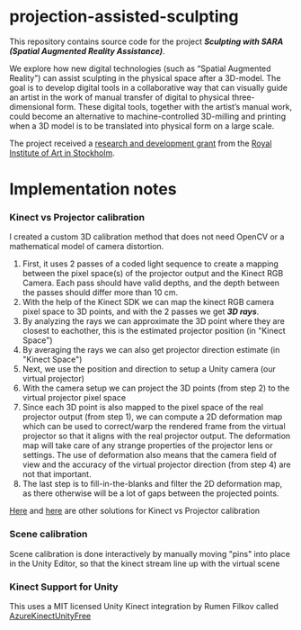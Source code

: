 # projection-assisted-sculpting

This repository contains source code for the project ***Sculpting with SARA (Spatial Augmented Reality Assistance)***.

We explore how new digital technologies (such as “Spatial Augmented Reality”) can assist sculpting in the physical space after a 3D-model. The goal is to develop digital tools in a collaborative way that can visually guide an artist in the work of manual transfer of digital to physical three-dimensional form. These digital tools, together with the artist’s manual work, could become an alternative to machine-controlled 3D-milling and printing when a 3D model is to be translated into physical form on a large scale.

The project received a [research and development grant](https://kkh.se/en/research/research-and-development/#sculpting-with-sara-spatial-augmented-reality-assistance) from the [Royal Institute of Art in Stockholm](https://kkh.se/en).


# Implementation notes

### Kinect vs Projector calibration

I created a custom 3D calibration method that does not need OpenCV or a mathematical model of camera distortion.
  1. First, it uses 2 passes of a coded light sequence to create a mapping between the pixel space(s) of the projector output and the Kinect RGB Camera. Each pass should have valid depths, and the depth between the passes should differ more than 10 cm.
  2. With the help of the Kinect SDK we can map the kinect RGB camera pixel space to 3D points, and with the 2 passes we get ***3D rays***.
  3. By analyzing the rays we can approximate the 3D point where they are closest to eachother, this is the estimated projector position (in "Kinect Space")
  4. By averaging the rays we can also get projector direction estimate (in "Kinect Space")
  5. Next, we use the position and direction to setup a Unity camera (our virtual projector)
  6. With the camera setup we can project the 3D points (from step 2) to the virtual projector pixel space
  7. Since each 3D point is also mapped to the pixel space of the real projector output (from step 1), we can compute a 2D deformation map which can be used to correct/warp the rendered frame from the virtual projector so that it aligns with the real projector output. The deformation map will take care of any strange properties of the projector lens or settings. The use of deformation also means that the camera field of view and the accuracy of the virtual projector direction (from step 4) are not that important.
  8. The last step is to fill-in-the-blanks and filter the 2D deformation map, as there otherwise will be a lot of gaps between the projected points. 

[Here](https://github.com/cecarlsen/TrackingToolsForUnity) and [here](https://bingyaohuang.github.io/Calibrate-Kinect-and-projector/) are other solutions for Kinect vs Projector calibration


### Scene calibration

Scene calibration is done interactively by manually moving "pins" into place in the Unity Editor, so that the kinect stream line up with the virtual scene  

### Kinect Support for Unity

This uses a MIT licensed Unity Kinect integration by Rumen Filkov called [AzureKinectUnityFree](https://github.com/rfilkov/AzureKinectUnityFree)
